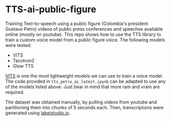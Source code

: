 # TTS-ai-public-figure

Training Text-to-speech using a public figure (Colombia's president Gustavo Petro) videos of public press conferences and speeches available online (mostly on youtube). This repo shows how to use the TTS library to train a custom voice model from a public figure voice. The following models were tested:

- VITS
- Tacotron2
- Glow TTS 

[VITS](https://arxiv.org/pdf/2106.06103.pdf) is one the most lightweight models we can use to train a voice model. The code provided in `tts_petro_ai_latest.ipynb` can be adapted to use any of the models listed above. Just bear in mind that more ram and vram are required.

The dataset was obtained manually, by pulling videos from youtube and partitioning them into chunks of 5 seconds each. Then, transcriptions were generated using [labelstudio.io](https://labelstud.io/).





